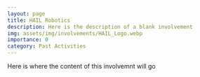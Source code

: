 ```yaml
---
layout: page
title: HAIL Robotics
description: Here is the description of a blank involvement
img: assets/img/involvements/HAIL_Logo.webp
importance: 0
category: Past Activities
---
```

Here is where the content of this involvemnt will go

